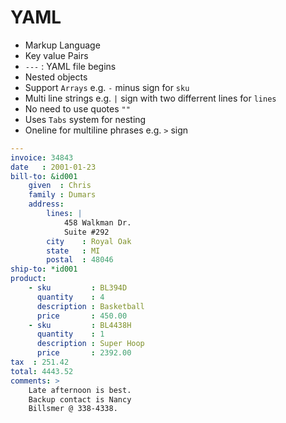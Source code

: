 # YAML

- Markup Language
- Key value Pairs 
- `---` :  YAML file begins
- Nested objects 
- Support `Arrays` e.g. `-` minus sign for `sku` 
- Multi line strings e.g. `|` sign with two differrent lines for `lines`
- No need to use quotes `""`
- Uses `Tabs` system for nesting
- Oneline for multiline phrases e.g. `>` sign


```yaml
---
invoice: 34843
date   : 2001-01-23
bill-to: &id001
    given  : Chris
    family : Dumars
    address:
        lines: |
            458 Walkman Dr.
            Suite #292
        city    : Royal Oak
        state   : MI
        postal  : 48046
ship-to: *id001
product:
    - sku         : BL394D
      quantity    : 4
      description : Basketball
      price       : 450.00
    - sku         : BL4438H
      quantity    : 1
      description : Super Hoop
      price       : 2392.00
tax  : 251.42
total: 4443.52
comments: >
    Late afternoon is best.
    Backup contact is Nancy
    Billsmer @ 338-4338.
```

